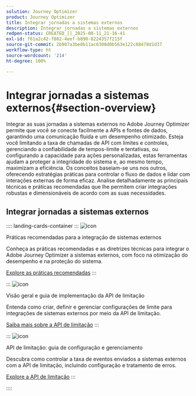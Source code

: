 ```yaml
---
solution: Journey Optimizer
product: Journey Optimizer
title: Integrar jornadas a sistemas externos
description: Integrar jornadas a sistemas externos
redpen-status: CREATED_||_2025-08-11_21-16-41
exl-id: f61a2c42-f082-4eef-b890-8224357f215f
source-git-commit: 2b907a3be8b11ac6308d0b563e122c88478d1d37
workflow-type: ht
source-wordcount: '214'
ht-degree: 100%

---
```


# Integrar jornadas a sistemas externos{#section-overview}

Integrar as suas jornadas a sistemas externos no Adobe Journey Optimizer permite que você se conecte facilmente a APIs e fontes de dados, garantindo uma comunicação fluida e um desempenho otimizado. Esteja você limitando a taxa de chamadas de API com limites e controles, gerenciando a confiabilidade de tempos-limite e tentativas, ou configurando a capacidade para ações personalizadas, estas ferramentas ajudam a proteger a integridade do sistema e, ao mesmo tempo, maximizam a eficiência. Os conceitos baseiam-se uns nos outros, oferecendo estratégias práticas para controlar o fluxo de dados e lidar com interações externas de forma eficaz. Analise detalhadamente as principais técnicas e práticas recomendadas que lhe permitem criar integrações robustas e dimensionáveis de acordo com as suas necessidades.

## Integrar jornadas a sistemas externos

:::: landing-cards-container
:::
![icon](https://cdn.experienceleague.adobe.com/icons/gear.svg?lang=pt-BR)

Práticas recomendadas para a integração de sistemas externos

Conheça as práticas recomendadas e as diretrizes técnicas para integrar o Adobe Journey Optimizer a sistemas externos, com foco na otimização do desempenho e na proteção do sistema.

[Explore as práticas recomendadas](../using/configuration/external-systems.md)
:::

:::
![icon](https://cdn.experienceleague.adobe.com/icons/code-branch.svg?lang=pt-BR)

Visão geral e guia de implementação da API de limitação

Entenda como criar, definir e gerenciar configurações de limite para integrações de sistemas externos por meio da API de limitação.

[Saiba mais sobre a API de limitação](../using/configuration/capping.md)
:::

:::
![icon](https://cdn.experienceleague.adobe.com/icons/code-branch.svg?lang=pt-BR)

API de limitação: guia de configuração e gerenciamento

Descubra como controlar a taxa de eventos enviados a sistemas externos com a API de limitação, incluindo configuração e tratamento de erros.

[Explore a API de limitação](../using/configuration/throttling.md)
:::

::::
